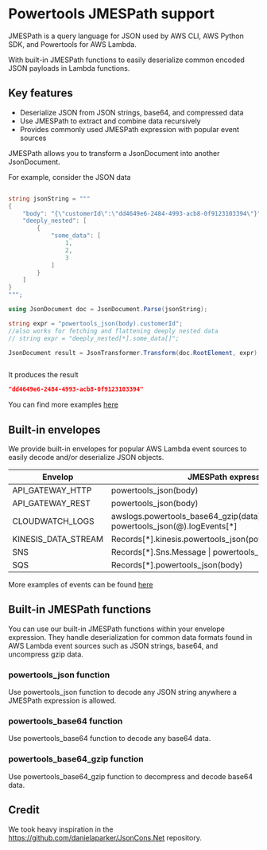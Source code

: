 # Powertools JMESPath support

JMESPath is a query language for JSON used by AWS CLI, AWS Python SDK, and Powertools for AWS Lambda.

With built-in JMESPath functions to easily deserialize common encoded JSON payloads in Lambda functions.

## Key features

- Deserialize JSON from JSON strings, base64, and compressed data
- Use JMESPath to extract and combine data recursively
- Provides commonly used JMESPath expression with popular event sources

JMESPath allows you to transform a JsonDocument into another JsonDocument.

For example, consider the JSON data

```csharp

string jsonString = """
{
    "body": "{\"customerId\":\"dd4649e6-2484-4993-acb8-0f9123103394\"}",
    "deeply_nested": [
        {
            "some_data": [
                1,
                2,
                3
            ]
        }
    ]
}
""";

using JsonDocument doc = JsonDocument.Parse(jsonString);

string expr = "powertools_json(body).customerId";
//also works for fetching and flattening deeply nested data
// string expr = "deeply_nested[*].some_data[]";

JsonDocument result = JsonTransformer.Transform(doc.RootElement, expr);



```

It produces the result
```json
"dd4649e6-2484-4993-acb8-0f9123103394"
```
 You can find more examples [here](../../tests/AWS.Lambda.Powertools.JMESPath.Tests/JmesPathExamples.cs)
 
## Built-in envelopes

We provide built-in envelopes for popular AWS Lambda event sources to easily decode and/or deserialize JSON objects.

| Envelop             | JMESPath expression                                                         |
|---------------------|-----------------------------------------------------------------------------|
| API_GATEWAY_HTTP    | powertools_json(body)                                                       |
| API_GATEWAY_REST    | powertools_json(body)                                                       |
| CLOUDWATCH_LOGS     | awslogs.powertools_base64_gzip(data) &#124; powertools_json(@).logEvents[*] |
| KINESIS_DATA_STREAM | Records[*].kinesis.powertools_json(powertools_base64(data))                 |
| SNS                 | Records[*].Sns.Message &#124; powertools_json(@)                            |
| SQS                 | Records[*].powertools_json(body)                                            |

More examples of events can be found [here](../../tests/AWS.Lambda.Powertools.JMESPath.Tests/test_files)

## Built-in JMESPath functions
You can use our built-in JMESPath functions within your envelope expression. They handle deserialization for common data formats found in AWS Lambda event sources such as JSON strings, base64, and uncompress gzip data.

### powertools_json function
Use powertools_json function to decode any JSON string anywhere a JMESPath expression is allowed.

### powertools_base64 function
Use powertools_base64 function to decode any base64 data.

### powertools_base64_gzip function
Use powertools_base64_gzip function to decompress and decode base64 data.

## Credit
We took heavy inspiration in the https://github.com/danielaparker/JsonCons.Net repository.